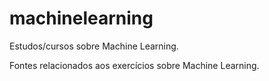 # machinelearning
Estudos/cursos sobre Machine Learning. 

Fontes relacionados aos exercícios sobre Machine Learning.
